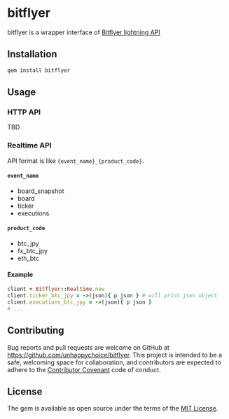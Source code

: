 # bitflyer

bitflyer is a wrapper interface of [Bitflyer lightning API](https://lightning.bitflyer.jp/docs)  

## Installation

```sh
gem install bitflyer
```

## Usage

### HTTP API

TBD

### Realtime API

API format is like `{event_name}_{product_code}`.

#### `event_name`
- board_snapshot
- board
- ticker
- executions

#### `product_code`
- btc_jpy
- fx_btc_jpy
- eth_btc

#### Example

```ruby
client = Bitflyer::Realtime.new
client.ticker_btc_jpy = ->(json){ p json } # will print json object 
client.executions_btc_jpy = ->(json){ p json }
# ... 
```

## Contributing

Bug reports and pull requests are welcome on GitHub at https://github.com/unhappychoice/bitflyer. This project is intended to be a safe, welcoming space for collaboration, and contributors are expected to adhere to the [Contributor Covenant](http://contributor-covenant.org) code of conduct.


## License

The gem is available as open source under the terms of the [MIT License](http://opensource.org/licenses/MIT).

